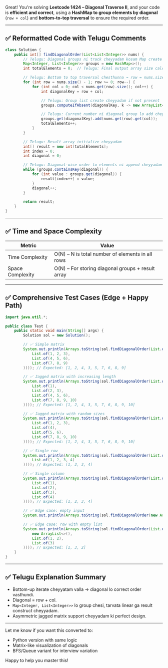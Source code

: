 Great! You're solving **Leetcode 1424 – Diagonal Traverse II**, and your code is **efficient and correct**, using a **HashMap to group elements by diagonal** (`row + col`) and **bottom-to-top traversal** to ensure the required order.

---

## ✅ Reformatted Code with Telugu Comments

```java
class Solution {
    public int[] findDiagonalOrder(List<List<Integer>> nums) {
        // Telugu: Diagonal groups ni track cheyyadam kosam Map create cheyyadam (key = row + col)
        Map<Integer, List<Integer>> groups = new HashMap<>();
        int totalElements = 0;  // Telugu: Final output array size calculate cheyyadam kosam

        // Telugu: Bottom to top traversal chesthunna → row = nums.size() - 1 to 0
        for (int row = nums.size() - 1; row >= 0; row--) {
            for (int col = 0; col < nums.get(row).size(); col++) {
                int diagonalKey = row + col;

                // Telugu: Group list create cheyyadam if not present
                groups.computeIfAbsent(diagonalKey, k -> new ArrayList<>());

                // Telugu: Current number ni diagonal group lo add cheyyadam
                groups.get(diagonalKey).add(nums.get(row).get(col));
                totalElements++;
            }
        }

        // Telugu: Result array initialize cheyyadam
        int[] result = new int[totalElements];
        int index = 0;
        int diagonal = 0;

        // Telugu: Diagonal-wise order lo elements ni append cheyyadam
        while (groups.containsKey(diagonal)) {
            for (int value : groups.get(diagonal)) {
                result[index++] = value;
            }
            diagonal++;
        }

        return result;
    }
}
```

---

## ✅ Time and Space Complexity

| Metric           | Value                                             |
| ---------------- | ------------------------------------------------- |
| Time Complexity  | O(N) – N is total number of elements in all rows  |
| Space Complexity | O(N) – For storing diagonal groups + result array |

---

## ✅ Comprehensive Test Cases (Edge + Happy Path)

```java
import java.util.*;

public class Test {
    public static void main(String[] args) {
        Solution sol = new Solution();

        // ✅ Simple matrix
        System.out.println(Arrays.toString(sol.findDiagonalOrder(List.of(
            List.of(1, 2, 3),
            List.of(4, 5, 6),
            List.of(7, 8, 9)
        )))); // Expected: [1, 2, 4, 3, 5, 7, 6, 8, 9]

        // ✅ Jagged matrix with increasing length
        System.out.println(Arrays.toString(sol.findDiagonalOrder(List.of(
            List.of(1),
            List.of(2, 3),
            List.of(4, 5, 6),
            List.of(7, 8, 9, 10)
        )))); // Expected: [1, 2, 4, 3, 5, 7, 6, 8, 9, 10]

        // ✅ Jagged matrix with random sizes
        System.out.println(Arrays.toString(sol.findDiagonalOrder(List.of(
            List.of(1, 2, 3),
            List.of(4),
            List.of(5, 6),
            List.of(7, 8, 9, 10)
        )))); // Expected: [1, 2, 4, 3, 5, 7, 6, 8, 9, 10]

        // ✅ Single row
        System.out.println(Arrays.toString(sol.findDiagonalOrder(List.of(
            List.of(1, 2, 3, 4)
        )))); // Expected: [1, 2, 3, 4]

        // ✅ Single column
        System.out.println(Arrays.toString(sol.findDiagonalOrder(List.of(
            List.of(1),
            List.of(2),
            List.of(3),
            List.of(4)
        )))); // Expected: [1, 2, 3, 4]

        // ✅ Edge case: empty input
        System.out.println(Arrays.toString(sol.findDiagonalOrder(new ArrayList<>()))); // Expected: []

        // ✅ Edge case: row with empty list
        System.out.println(Arrays.toString(sol.findDiagonalOrder(List.of(
            new ArrayList<>(),
            List.of(1, 2),
            List.of(3)
        )))); // Expected: [1, 3, 2]
    }
}
```

---

## ✅ Telugu Explanation Summary

* Bottom-up iterate cheyyatam valla → diagonal lo correct order vasthundi.
* Diagonal = row + col.
* `Map<Integer, List<Integer>>` lo group chesi, tarvata linear ga result construct cheyyadam.
* Asymmetric jagged matrix support cheyyadam ki perfect design.

---

Let me know if you want this converted to:

* Python version with same logic
* Matrix-like visualization of diagonals
* BFS/Queue variant for interview variation

Happy to help you master this!
